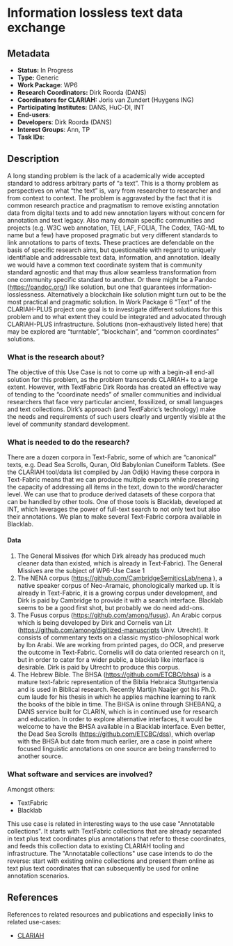 # Information lossless text data exchange

## Metadata

* **Status:**  In Progress
* **Type:** Generic
* **Work Package**: WP6
* **Research Coordinators:**  Dirk Roorda (DANS)
* **Coordinators for CLARIAH:**  Joris van Zundert (Huygens ING)
* **Participating Institutes:** DANS, HuC-DI, INT
* **End-users**: 
* **Developers**: Dirk Roorda (DANS)
* **Interest Groups**: Ann, TP
* **Task IDs**:

## Description

A long standing problem is the lack of a academically wide accepted standard to address arbitrary parts of “a text”. This is a thorny problem as perspectives on what “the text” is, vary from researcher to researcher and from context to context. The problem is aggravated by the fact that it is common research practice and pragmatism to remove existing annotation data from digital texts and to add new annotation layers without concern for annotation and text legacy. Also many domain specific communities and projects (e.g. W3C web annotation, TEI, LAF, FOLIA, The Codex, TAG-ML to name but a few) have proposed pragmatic but very different standards to link annotations to parts of texts. 
These practices are defendable on the basis of specific research aims, but questionable with regard to uniquely identifiable and addressable text data, information, and annotation. Ideally we would have a common text coordinate system that is community standard agnostic and that may thus allow seamless transformation from one community specific standard to another. Or there might be a Pandoc (https://pandoc.org/) like solution, but one that guarantees information-losslessness. Alternatively a blockchain like solution might turn out to be the most practical and pragmatic solution.
In Work Package 6 “Text” of the CLARIAH-PLUS project one goal is to investigate different solutions for this problem and to what extent they could be integrated and advocated through CLARIAH-PLUS infrastructure. Solutions (non-exhaustively listed here) that may be explored are “turntable”, “blockchain”, and “common coordinates” solutions.

### What is the research about?

The objective of this Use Case is not to come up with a begin-all end-all solution for this problem, as the problem transcends CLARIAH+ to a large extent. However, with TextFabric Dirk Roorda has created an effective way of tending to the “coordinate needs” of smaller communities and individual researchers that face very particular ancient, fossilized, or small languages and text collections. Dirk’s approach (and TextFabric’s technology) make the needs and requirements of such users clearly and urgently visible at the level of community standard development.

### What is needed to do the research?

There are a dozen corpora in Text-Fabric, some of which are “canonical” texts, e.g. Dead Sea Scrolls, Quran, Old Babylonian Cuneiform Tablets. (See the CLARIAH tool/data list compiled by Jan Odijk)
Having these corpora in Text-Fabric means that we can produce multiple exports while preserving the capacity of addressing all items in the text, down to the word/character level.
We can use that to produce derived datasets of these corpora that can be handled by other tools.
One of those tools is Blacklab, developed at INT, which leverages the power of full-text search to not only text but also their annotations. We plan to make several Text-Fabric corpora available in Blacklab.

#### Data

1. The General Missives (for which Dirk already has produced much cleaner data than existed, which is already in Text-Fabric). The General Missives are the subject of WP6-Use Case 1
2. The NENA corpus (https://github.com/CambridgeSemiticsLab/nena ), a native speaker corpus of Neo-Aramaic, phonologically marked up. It is already in Text-Fabric, it is a growing corpus under development, and Dirk is paid by Cambridge to provide it with a search interface. Blacklab seems to be a good first shot, but probably we do need add-ons.
3. The Fusus corpus (https://github.com/among/fusus). An Arabic corpus which is being developed by Dirk and Cornelis van Lit (https://github.com/among/digitized-manuscripts Univ. Utrecht). It consists of commentary texts on a classic mystico-philosophical work by Ibn Arabi. We are working from printed pages, do OCR, and preserve the outcome in Text-Fabric. Cornelis will do data oriented research on it, but in order to cater for a wider public, a blacklab like interface is desirable. Dirk is paid by Utrecht to produce this corpus.
4. The Hebrew Bible. The BHSA (https://github.com/ETCBC/bhsa) is a mature text-fabric representation of the Biblia Hebraica Stuttgartensia and is used in Biblical research. Recently Martijn Naaijer got his Ph.D. cum laude for his thesis in which he applies machine learning to rank the books of the bible in time. The BHSA is online through SHEBANQ, a DANS service built for CLARIN, which is in continued use for research and education. In order to explore alternative interfaces, it would be welcome to have the BHSA available in a Blacklab interface. Even better, the Dead Sea Scrolls (https://github.com/ETCBC/dss), which overlap with the BHSA but date from much earlier, are a case in point where focused linguistic annotations on one source are being transferred to another source.

### What software and services are involved?

Amongst others:

- TextFabric
- Blacklab

This use case is related in interesting ways to the use case "Annotatable collections". It starts with TextFabric collections that are already separated in text plus text coordinates plus annotations that refer to these coordinates, and feeds this collection data to existing CLARIAH tooling and infrastructure. The "Annotatable collections" use case intends to do the reverse: start with existing online collections and present them online as text plus text coordinates that can subsequently be used for online annotation scenarios.

## References

References to related resources and publications and especially links to related use-cases:

* [CLARIAH](https://clariah.nl)

